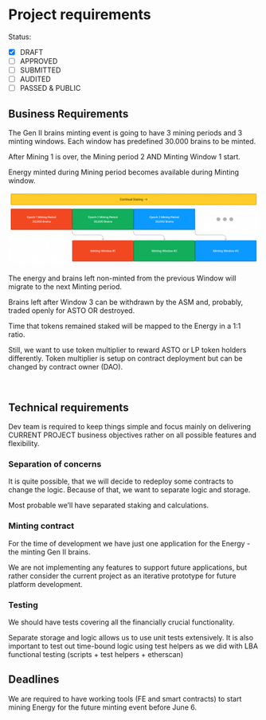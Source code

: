 # Project requirements

Status: <br>

- [x] DRAFT
- [ ] APPROVED
- [ ] SUBMITTED
- [ ] AUDITED
- [ ] PASSED & PUBLIC

## Business Requirements

The Gen II brains minting event is going to have 3 mining periods and 3 minting windows. Each window has predefined 30.000 brains to be minted.

After Mining 1 is over, the Mining period 2 AND Minting Window 1 start.

Energy minted during Mining period becomes available during Minting window.

![GEN II Brains Minting event](assets/event.png)

The energy and brains left non-minted from the previous Window will migrate to the next Minting period.

Brains left after Window 3 can be withdrawn by the ASM and, probably, traded openly for ASTO OR destroyed.

Time that tokens remained staked will be mapped to the Energy in a 1:1 ratio.

Still, we want to use token multiplier to reward ASTO or LP token holders differently. Token multiplier is setup on contract deployment but can be changed by contract owner (DAO).

<br>

## Technical requirements

Dev team is required to keep things simple and focus mainly on delivering CURRENT PROJECT business objectives rather on all possible features and flexibility.

### Separation of concerns

It is quite possible, that we will decide to redeploy some contracts to change the logic.
Because of that, we want to separate logic and storage.

Most probable we’ll have separated staking and calculations.

### Minting contract

For the time of development we have just one application for the Energy - the minting Gen II brains.

We are not implementing any features to support future applications, but rather consider the current project as an iterative prototype for future platform development.

### Testing

We should have tests covering all the financially crucial functionality.

Separate storage and logic allows us to use unit tests extensively. It is also important to test out time-bound logic using test helpers as we did with LBA functional testing (scripts + test helpers + etherscan)

## Deadlines

We are required to have working tools (FE and smart contracts) to start mining Energy for the future minting event before June 6.
